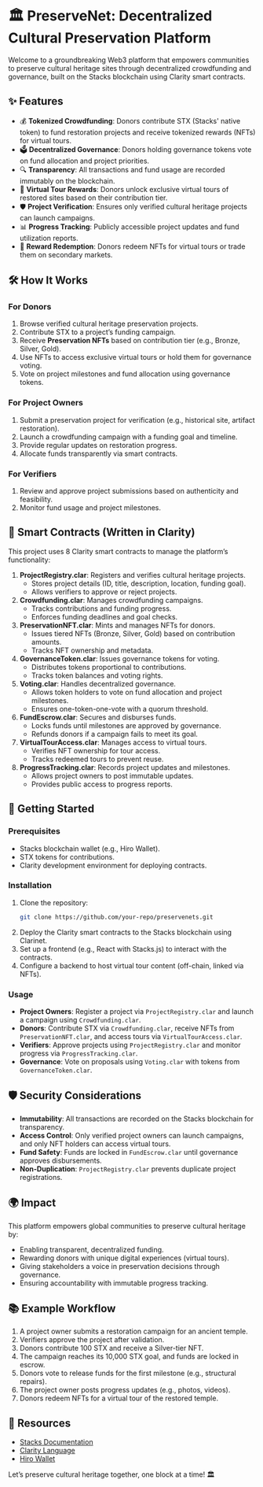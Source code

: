 # 🏛 PreserveNet: Decentralized Cultural Preservation Platform

Welcome to a groundbreaking Web3 platform that empowers communities to preserve cultural heritage sites through decentralized crowdfunding and governance, built on the Stacks blockchain using Clarity smart contracts.

## ✨ Features

- 💰 **Tokenized Crowdfunding**: Donors contribute STX (Stacks' native token) to fund restoration projects and receive tokenized rewards (NFTs) for virtual tours.
- 🗳 **Decentralized Governance**: Donors holding governance tokens vote on fund allocation and project priorities.
- 🔍 **Transparency**: All transactions and fund usage are recorded immutably on the blockchain.
- 🎥 **Virtual Tour Rewards**: Donors unlock exclusive virtual tours of restored sites based on their contribution tier.
- 🛡 **Project Verification**: Ensures only verified cultural heritage projects can launch campaigns.
- 📊 **Progress Tracking**: Publicly accessible project updates and fund utilization reports.
- 🔄 **Reward Redemption**: Donors redeem NFTs for virtual tours or trade them on secondary markets.

## 🛠 How It Works

### For Donors
1. Browse verified cultural heritage preservation projects.
2. Contribute STX to a project’s funding campaign.
3. Receive **Preservation NFTs** based on contribution tier (e.g., Bronze, Silver, Gold).
4. Use NFTs to access exclusive virtual tours or hold them for governance voting.
5. Vote on project milestones and fund allocation using governance tokens.

### For Project Owners
1. Submit a preservation project for verification (e.g., historical site, artifact restoration).
2. Launch a crowdfunding campaign with a funding goal and timeline.
3. Provide regular updates on restoration progress.
4. Allocate funds transparently via smart contracts.

### For Verifiers
1. Review and approve project submissions based on authenticity and feasibility.
2. Monitor fund usage and project milestones.

## 📜 Smart Contracts (Written in Clarity)

This project uses 8 Clarity smart contracts to manage the platform’s functionality:

1. **ProjectRegistry.clar**: Registers and verifies cultural heritage projects.
   - Stores project details (ID, title, description, location, funding goal).
   - Allows verifiers to approve or reject projects.
2. **Crowdfunding.clar**: Manages crowdfunding campaigns.
   - Tracks contributions and funding progress.
   - Enforces funding deadlines and goal checks.
3. **PreservationNFT.clar**: Mints and manages NFTs for donors.
   - Issues tiered NFTs (Bronze, Silver, Gold) based on contribution amounts.
   - Tracks NFT ownership and metadata.
4. **GovernanceToken.clar**: Issues governance tokens for voting.
   - Distributes tokens proportional to contributions.
   - Tracks token balances and voting rights.
5. **Voting.clar**: Handles decentralized governance.
   - Allows token holders to vote on fund allocation and project milestones.
   - Ensures one-token-one-vote with a quorum threshold.
6. **FundEscrow.clar**: Secures and disburses funds.
   - Locks funds until milestones are approved by governance.
   - Refunds donors if a campaign fails to meet its goal.
7. **VirtualTourAccess.clar**: Manages access to virtual tours.
   - Verifies NFT ownership for tour access.
   - Tracks redeemed tours to prevent reuse.
8. **ProgressTracking.clar**: Records project updates and milestones.
   - Allows project owners to post immutable updates.
   - Provides public access to progress reports.

## 🚀 Getting Started

### Prerequisites
- Stacks blockchain wallet (e.g., Hiro Wallet).
- STX tokens for contributions.
- Clarity development environment for deploying contracts.

### Installation
1. Clone the repository:
   ```bash
   git clone https://github.com/your-repo/preservenets.git
   ```
2. Deploy the Clarity smart contracts to the Stacks blockchain using Clarinet.
3. Set up a frontend (e.g., React with Stacks.js) to interact with the contracts.
4. Configure a backend to host virtual tour content (off-chain, linked via NFTs).

### Usage
- **Project Owners**: Register a project via `ProjectRegistry.clar` and launch a campaign using `Crowdfunding.clar`.
- **Donors**: Contribute STX via `Crowdfunding.clar`, receive NFTs from `PreservationNFT.clar`, and access tours via `VirtualTourAccess.clar`.
- **Verifiers**: Approve projects using `ProjectRegistry.clar` and monitor progress via `ProgressTracking.clar`.
- **Governance**: Vote on proposals using `Voting.clar` with tokens from `GovernanceToken.clar`.

## 🛡 Security Considerations
- **Immutability**: All transactions are recorded on the Stacks blockchain for transparency.
- **Access Control**: Only verified project owners can launch campaigns, and only NFT holders can access virtual tours.
- **Fund Safety**: Funds are locked in `FundEscrow.clar` until governance approves disbursements.
- **Non-Duplication**: `ProjectRegistry.clar` prevents duplicate project registrations.

## 🌍 Impact
This platform empowers global communities to preserve cultural heritage by:
- Enabling transparent, decentralized funding.
- Rewarding donors with unique digital experiences (virtual tours).
- Giving stakeholders a voice in preservation decisions through governance.
- Ensuring accountability with immutable progress tracking.

## 📚 Example Workflow
1. A project owner submits a restoration campaign for an ancient temple.
2. Verifiers approve the project after validation.
3. Donors contribute 100 STX and receive a Silver-tier NFT.
4. The campaign reaches its 10,000 STX goal, and funds are locked in escrow.
5. Donors vote to release funds for the first milestone (e.g., structural repairs).
6. The project owner posts progress updates (e.g., photos, videos).
7. Donors redeem NFTs for a virtual tour of the restored temple.

## 🔗 Resources
- [Stacks Documentation](https://docs.stacks.co/)
- [Clarity Language](https://docs.stacks.co/clarity)
- [Hiro Wallet](https://www.hiro.so/wallet)

Let’s preserve cultural heritage together, one block at a time! 🏛